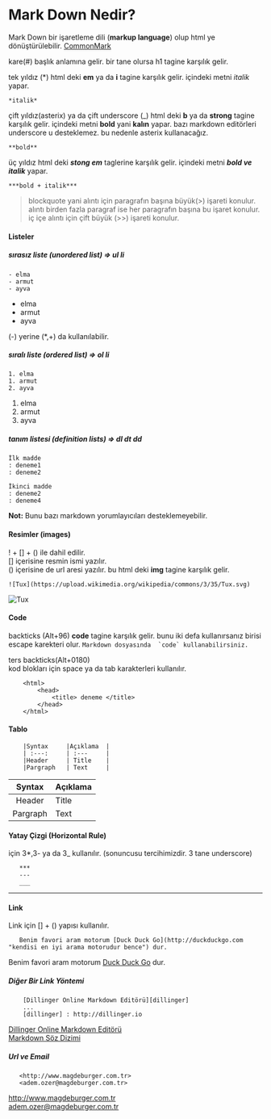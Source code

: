 # Mark Down Nedir?

Mark Down bir işaretleme dili (**markup language**) olup html ye dönüştürülebilir. 
[CommonMark][commonmark]

kare(#) başlık anlamına gelir. bir tane olursa h1 tagine karşılık gelir.

tek yıldız (*) html deki **em** ya da **i** tagine karşılık gelir. içindeki metni *italik* yapar.

```
*italik*
```

çift yıldız(asterix)  ya da çift underscore (_) html deki **b** ya da **strong** tagine karşılık gelir. içindeki metni **bold** yani __kalın__ yapar.  bazı markdown editörleri underscore u desteklemez. 
bu nedenle asterix kullanacağız.

```
**bold**
```

üç yıldız html deki ***stong em*** taglerine karşılık gelir. içindeki metni ***bold ve italik*** yapar.

```
***bold + italik***
```

> blockquote yani alıntı için paragrafın başına büyük(>) işareti konulur. 
> alıntı birden fazla paragraf ise her paragrafın başına bu işaret konulur. 
> iç içe alıntı için çift büyük (>>) işareti konulur.

#### Listeler ####

##### sırasız liste (unordered list) =>  ul li #####

```
- elma
- armut
- ayva
```

- elma
- armut
- ayva

(-)  yerine (*,+) da kullanılabilir.

##### sıralı liste (ordered list) => ol li #####
```
1. elma
1. armut
2. ayva
```
1. elma
2. armut 
3. ayva

##### tanım listesi (definition lists) => dl dt dd #####

```
İlk madde
: deneme1
: deneme2

İkinci madde
: deneme2
: deneme4
```

**Not:** Bunu bazı markdown yorumlayıcıları desteklemeyebilir. 

#### Resimler (images) ####

! + [] + () ile dahil edilir.<br> 
[] içerisine resmin ismi yazılır.<br> 
() içerisine de url aresi yazılır. bu html deki **img** tagine karşılık gelir.<br>

```
![Tux](https://upload.wikimedia.org/wikipedia/commons/3/35/Tux.svg)
``` 
![Tux](https://upload.wikimedia.org/wikipedia/commons/3/35/Tux.svg)

#### Code ####

backticks (Alt+96)  **code** tagine karşılık gelir. bunu iki defa kullanırsanız  birisi escape karekteri olur. 
``` Markdown dosyasında  `code` kullanabilirsiniz. ``` 

ters backticks(Alt+0180) <br>
kod blokları için space ya da tab karakterleri kullanılır.
```
    <html>
        <head>
            <title> deneme </title>
        </head>
    </html>
```
#### Tablo ####
```
    |Syntax     |Açıklama  |
    | :---:     | :---     |
    |Header     | Title    |
    |Pargraph   | Text     |
```
|Syntax     |Açıklama  |
|  :---:    | :---     |
|Header     | Title    |
|Pargraph   | Text     |


#### Yatay Çizgi (Horizontal Rule) ####

 için 3*,3- ya da 3_ kullanılır. (sonuncusu tercihimizdir. 3 tane underscore)

 ```
    ***
    ---
    ___
```
___

#### Link ####

Link için [] + () yapısı kullanılır. 

 ```
    Benim favori aram motorum [Duck Duck Go](http://duckduckgo.com "kendisi en iyi arama motorudur bence") dur.
 ```

Benim favori aram motorum [Duck Duck Go](http://duckduckgo.com "kendisi en iyi arama motorudur bence") dur. 

##### Diğer Bir Link Yöntemi ##### 
```
    [Dillinger Online Markdown Editörü][dillinger]
    ... 
    [dillinger] : http://dillinger.io
```
 [Dillinger Online Markdown Editörü][dillinger] <br>
 [Markdown Söz Dizimi][markdown]

##### Url ve Email #####

 ```
    <http://www.magdeburger.com.tr>
    <adem.ozer@magdeburger.com.tr>
 ```

<http://www.magdeburger.com.tr> <br>
<adem.ozer@magdeburger.com.tr>



[dillinger]: http://dillinger.io
[markdown]: https://www.markdownguide.org/basic-syntax
[commonmark]: https://commonmark.org/help/

